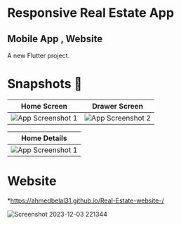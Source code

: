 # Responsive Real Estate App


## Mobile App , Website 
A new Flutter project.

# Snapshots 📱




|  Home Screen | Drawer Screen |
|---------|---------|
| ![App Screenshot 1](https://github.com/AhmedBelal31/Real-Estate/assets/131663660/f252d435-8e43-4e08-873c-ed7522148c55) | ![App Screenshot 2](https://github.com/AhmedBelal31/Real-Estate/assets/131663660/520460ba-be19-4807-92da-490045752a57) |


| Home  Details   | 
|---------|
| ![App Screenshot 1](https://github.com/AhmedBelal31/Real-Estate/assets/131663660/e8970db3-da6f-4f50-a47e-19200c39566b) |








# Website 

*https://ahmedbelal31.github.io/Real-Estate-website-/

![Screenshot 2023-12-03 221344](https://github.com/AhmedBelal31/Real-Estate/assets/131663660/a40df01b-c5e9-4e27-ae1d-dc53c46dcdb4)

